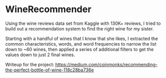 # WineRecommender

Using the wine reviews data set from Kaggle with 130K+ reviews, I tried to build out a recommendation system to find the right wine for my sister. 

Starting with a handful of wines that I know that she likes, I extracted the common characteristics, words, and word frequencies to narrow the list down to ~60 wines, then applied a series of additional filters to get the values down to just 2 final wines.

Writeup for the project: https://medium.com/coinmonks/recommending-the-perfect-bottle-of-wine-118c28ba736e

